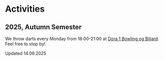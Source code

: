 # Activities

## 2025, Autumn Semester

We throw darts every Monday from 18:00-21:00 at [Dora 1 Bowling og Biljard](https://maps.app.goo.gl/ipaRM6353PV9ovJJ7). Feel free to stop by!

Updated 14.09.2025
